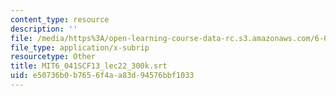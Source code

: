 ```yaml
---
content_type: resource
description: ''
file: /media/https%3A/open-learning-course-data-rc.s3.amazonaws.com/6-041sc-probabilistic-systems-analysis-and-applied-probability-fall-2013/e50736b0b7656f4aa83d94576bbf1033_MIT6_041SCF13_lec22_300k.srt
file_type: application/x-subrip
resourcetype: Other
title: MIT6_041SCF13_lec22_300k.srt
uid: e50736b0-b765-6f4a-a83d-94576bbf1033
---
```

